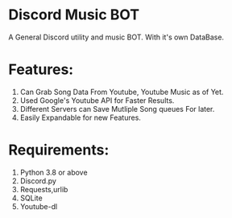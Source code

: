 # Discord Music BOT
A General Discord utility and music BOT. With it's own DataBase.
# Features:
1. Can Grab Song Data From Youtube, Youtube Music as of Yet.
2. Used Google's Youtube API for Faster Results.
3. Different Servers can Save Mutliple Song queues For later.
4. Easily Expandable for new Features.

# Requirements:
1. Python 3.8 or above
2. Discord.py
3. Requests,urlib
4. SQLite
5. Youtube-dl
